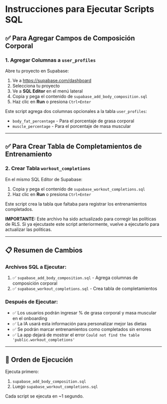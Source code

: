 # Instrucciones para Ejecutar Scripts SQL

## ✅ Para Agregar Campos de Composición Corporal

### 1. Agregar Columnas a `user_profiles`

Abre tu proyecto en Supabase:

1. Ve a https://supabase.com/dashboard
2. Selecciona tu proyecto
3. Ve a **SQL Editor** en el menú lateral
4. Copia y pega el contenido de `supabase_add_body_composition.sql`
5. Haz clic en **Run** o presiona `Ctrl+Enter`

Este script agrega dos columnas opcionales a la tabla `user_profiles`:

- `body_fat_percentage` - Para el porcentaje de grasa corporal
- `muscle_percentage` - Para el porcentaje de masa muscular

---

## ✅ Para Crear Tabla de Completamientos de Entrenamiento

### 2. Crear Tabla `workout_completions`

En el mismo SQL Editor de Supabase:

1. Copia y pega el contenido de `supabase_workout_completions.sql`
2. Haz clic en **Run** o presiona `Ctrl+Enter`

Este script crea la tabla que faltaba para registrar los entrenamientos completados.

**IMPORTANTE:** Este archivo ha sido actualizado para corregir las políticas de RLS. Si ya ejecutaste este script anteriormente, vuelve a ejecutarlo para actualizar las políticas.

---

## 📋 Resumen de Cambios

### Archivos SQL a Ejecutar:

1. ✅ `supabase_add_body_composition.sql` - Agrega columnas de composición corporal
2. ✅ `supabase_workout_completions.sql` - Crea tabla de completamientos

### Después de Ejecutar:

- ✅ Los usuarios podrán ingresar % de grasa corporal y masa muscular en el onboarding
- ✅ La IA usará esta información para personalizar mejor las dietas
- ✅ Se podrán marcar entrenamientos como completados sin errores
- ✅ La app dejará de mostrar el error `Could not find the table 'public.workout_completions'`

---

## 🎯 Orden de Ejecución

Ejecuta primero:

1. `supabase_add_body_composition.sql`
2. Luego `supabase_workout_completions.sql`

Cada script se ejecuta en ~1 segundo.
